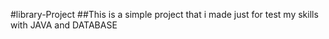 #library-Project
##This is a simple project that i made just for test my skills with JAVA and DATABASE
